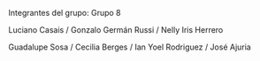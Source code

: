 Integrantes del grupo: Grupo 8

Luciano Casais / Gonzalo Germán Russi / Nelly Iris Herrero

Guadalupe Sosa / Cecilia Berges / Ian Yoel Rodriguez / José Ajuria
